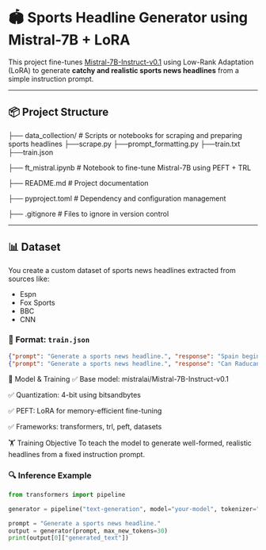 # 🏟️ Sports Headline Generator using Mistral-7B + LoRA

This project fine-tunes [Mistral-7B-Instruct-v0.1](https://huggingface.co/mistralai/Mistral-7B-Instruct-v0.3) using Low-Rank Adaptation (LoRA) to generate **catchy and realistic sports news headlines** from a simple instruction prompt.

---

## 📦 Project Structure

├── data_collection/ # Scripts or notebooks for scraping and preparing sports headlines
    ├──scrape.py
    ├──prompt_formatting.py
    ├──train.txt
    ├──train.json
    
├── ft_mistral.ipynb # Notebook to fine-tune Mistral-7B using PEFT + TRL

├── README.md # Project documentation

├── pyproject.toml # Dependency and configuration management

├── .gitignore # Files to ignore in version control



---

## 📊 Dataset

You create a custom dataset of sports news headlines extracted from sources like:

- Espn
- Fox Sports
- BBC
- CNN

### 🔧 Format: `train.json`

```json
{"prompt": "Generate a sports news headline.", "response": "Spain begin Euro 2025 campaign by thrashing Portugal"}
{"prompt": "Generate a sports news headline.", "response": "Can Raducanu bridge gap to world's best Sabalenka?"}
```


🧠 Model & Training
✅ Base model: mistralai/Mistral-7B-Instruct-v0.1

✅ Quantization: 4-bit using bitsandbytes

✅ PEFT: LoRA for memory-efficient fine-tuning

✅ Frameworks: transformers, trl, peft, datasets

🏋️ Training Objective
To teach the model to generate well-formed, realistic headlines from a fixed instruction prompt.


### 🔍 Inference Example

```python
from transformers import pipeline

generator = pipeline("text-generation", model="your-model", tokenizer="your-tokenizer")

prompt = "Generate a sports news headline."
output = generator(prompt, max_new_tokens=30)
print(output[0]["generated_text"])

